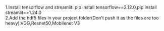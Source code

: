 1.Install tensorflow and streamlit: pip install tensorflow==2.12.0,pip install streamlit==1.24.0  
2.Add the hdf5 files in your project folder(Don't push it as the files are too heavy):VGG,Resnet50,Mobilenet V3


